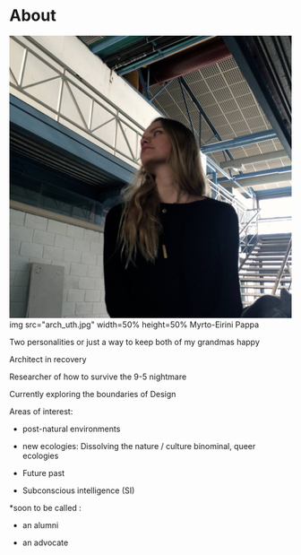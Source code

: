 # About

![](arch_uth.jpg)
img src="arch_uth.jpg" width=50% height=50%
Myrto-Eirini Pappa

Two personalities or just a way to keep both of my grandmas happy

Architect in recovery

Researcher of how to survive the 9-5 nightmare

Currently exploring the boundaries of Design

Areas of interest:

- post-natural environments

- new ecologies: Dissolving the nature / culture binominal, queer ecologies

- Future past

- Subconscious intelligence (SI)

*soon to be called :

- an alumni

- an advocate
